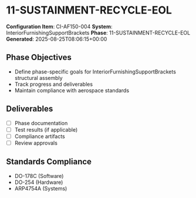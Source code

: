 # 11-SUSTAINMENT-RECYCLE-EOL

**Configuration Item**: CI-AF150-004
**System**: InteriorFurnishingSupportBrackets
**Phase**: 11-SUSTAINMENT-RECYCLE-EOL
**Generated**: 2025-08-25T08:06:15+00:00

## Phase Objectives
- Define phase-specific goals for InteriorFurnishingSupportBrackets structural assembly
- Track progress and deliverables
- Maintain compliance with aerospace standards

## Deliverables
- [ ] Phase documentation
- [ ] Test results (if applicable)
- [ ] Compliance artifacts
- [ ] Review approvals

## Standards Compliance
- DO-178C (Software)
- DO-254 (Hardware)
- ARP4754A (Systems)

